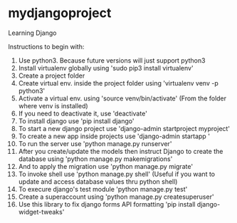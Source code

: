 # mydjangoproject


Learning Django


Instructions to begin with:

1. Use python3. Because future versions will just support python3
2. Install virtualenv globally using 'sudo pip3 install virtualenv'
3. Create a project folder
4. Create virtual env. inside the project folder using 'virtualenv venv -p python3'
5. Activate a virtual env. using 'source venv/bin/activate' (From the folder where venv is installed)
6. If you need to deactivate it, use 'deactivate'
7. To install django use 'pip install django'
8. To start a new django project use 'django-admin startproject myproject'
9. To create a new app inside projects use 'django-admin startapp <app-name>'
10. To run the server use 'python manage.py runserver'
11. After you create/update the models then instruct Django to create the database using 'python manage.py makemigrations'
12. And to apply the migration use 'python manage.py migrate'
13. To invoke shell use 'python manage.py shell' (Useful if you want to update and access database values thru python shell)
14. To execure django's test module 'python manage.py test'
15. Create a superaccount using 'python manage.py createsuperuser'
16. Use this library to fix django forms API formatting 'pip install django-widget-tweaks'
